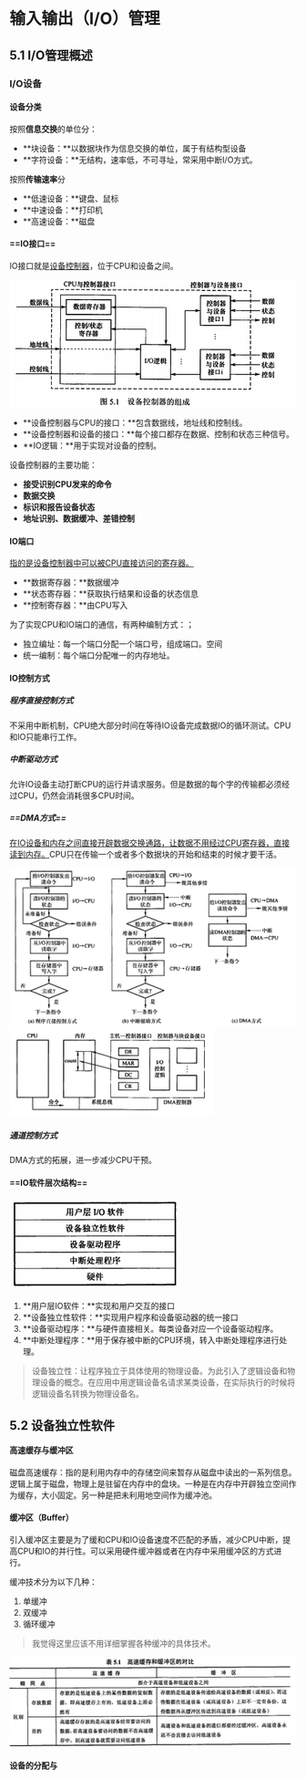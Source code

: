 # 输入输出（I/O）管理

## 5.1 I/O管理概述

### I/O设备

#### 设备分类

按照**信息交换**的单位分：

- **块设备：**以数据块作为信息交换的单位，属于有结构型设备
- **字符设备：**无结构，速率低，不可寻址，常采用中断I/O方式。

按照**传输速率**分

- **低速设备：**键盘、鼠标
- **中速设备：**打印机
- **高速设备：**磁盘

#### ==IO接口==

IO接口就是<u>设备控制器</u>，位于CPU和设备之间。

<img src="./assets/image-20230612153536491.png" alt="image-20230612153536491" style="zoom:67%;" />

- **设备控制器与CPU的接口：**包含数据线，地址线和控制线。
- **设备控制器和设备的接口：**每个接口都存在数据、控制和状态三种信号。
- **IO逻辑：**用于实现对设备的控制。

设备控制器的主要功能：

- **接受识别CPU发来的命令**
- **数据交换**
- **标识和报告设备状态**
- **地址识别、数据缓冲、差错控制**

#### IO端口

<u>指的是设备控制器中可以被CPU直接访问的寄存器。</u>

- **数据寄存器：**数据缓冲
- **状态寄存器：**获取执行结果和设备的状态信息
- **控制寄存器：**由CPU写入

为了实现CPU和IO端口的通信，有两种编制方式：；

- 独立编址：每一个端口分配一个端口号，组成端口。空间
- 统一编制：每个端口分配唯一的内存地址。

#### IO控制方式

##### 程序直接控制方式

不采用中断机制，CPU绝大部分时间在等待IO设备完成数据IO的循环测试。CPU和IO只能串行工作。

##### 中断驱动方式

允许IO设备主动打断CPU的运行并请求服务。但是数据的每个字的传输都必须经过CPU，仍然会消耗很多CPU时间。

##### ==DMA方式==

<u>在IO设备和内存之间直接开辟数据交换通路，让数据不用经过CPU寄存器，直接读到内存。</u>CPU只在传输一个或者多个数据块的开始和结束的时候才要干活。

<img src="./assets/image-20230612160258389.png" alt="image-20230612160258389" style="zoom:80%;" />

<img src="./assets/image-20230612160320416.png" alt="image-20230612160320416" style="zoom:50%;" />

##### 通道控制方式

DMA方式的拓展，进一步减少CPU干预。

#### ==IO软件层次结构==

<img src="./assets/image-20230612161036722.png" alt="image-20230612161036722" style="zoom:80%;" />

1. **用户层IO软件：**实现和用户交互的接口
2. **设备独立性软件：**实现用户程序和设备驱动器的统一接口
3. **设备驱动程序：**与硬件直接相关。每类设备对应一个设备驱动程序。
4. **中断处理程序：**用于保存被中断的CPU环境，转入中断处理程序进行处理。

> 设备独立性：让程序独立于具体使用的物理设备。为此引入了逻辑设备和物理设备的概念。在应用中用逻辑设备名请求某类设备，在实际执行的时候将逻辑设备名转换为物理设备名。

## 5.2 设备独立性软件

#### 高速缓存与缓冲区

磁盘高速缓存：指的是利用内存中的存储空间来暂存从磁盘中读出的一系列信息。逻辑上属于磁盘，物理上是驻留在内存中的盘块。一种是在内存中开辟独立空间作为缓存，大小固定。另一种是把未利用地空间作为缓冲池。

#### 缓冲区（Buffer）

引入缓冲区主要是为了缓和CPU和IO设备速度不匹配的矛盾，减少CPU中断，提高CPU和IO的并行性。可以采用硬件缓冲器或者在内存中采用缓冲区的方式进行。

缓冲技术分为以下几种：

1. 单缓冲
2. 双缓冲
3. 循环缓冲

> 我觉得这里应该不用详细掌握各种缓冲的具体技术。

![image-20230612171248003](./assets/image-20230612171248003.png)

#### 设备的分配与